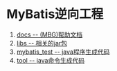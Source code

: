 # MyBatis逆向工程
1. [docs -- (MBG)帮助文档](docs/)
2. [libs -- 相关的jar包](libs/)
3. [mybatis_test -- java程序生成代码](mybatis_test/)
4. [tool -- java命令生成代码](tool/)